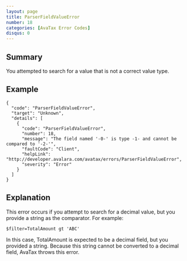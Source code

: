 ```yaml
---
layout: page
title: ParserFieldValueError
number: 18
categories: [AvaTax Error Codes]
disqus: 0
---
```


## Summary

You attempted to search for a value that is not a correct value type.

## Example

    {
      "code": "ParserFieldValueError",
      "target": "Unknown",
      "details": [
        {
          "code": "ParserFieldValueError",
          "number": 18,
          "message": "The field named '-0-' is type -1- and cannot be compared to '-2-'",
          "faultCode": "Client",
          "helpLink": "http://developer.avalara.com/avatax/errors/ParserFieldValueError",
          "severity": "Error"
        }
      ]
    }

## Explanation

This error occurs if you attempt to search for a decimal value, but you provide a string as the comparator.  For example:

    $filter=TotalAmount gt 'ABC'
    
In this case, TotalAmount is expected to be a decimal field, but you provided a string.  Because this string cannot be converted to a decimal field, AvaTax throws this error.
